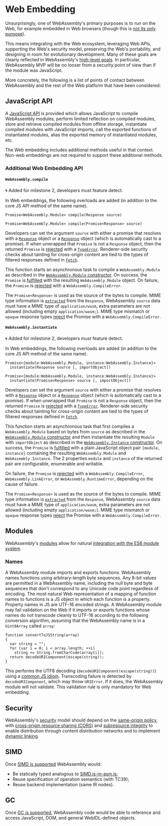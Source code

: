 # Web Embedding

Unsurprisingly, one of WebAssembly's primary purposes is to run on the Web,
for example embedded in Web browsers (though this is
[not its only purpose](NonWeb.md)).

This means integrating with the Web ecosystem, leveraging Web APIs, supporting
the Web's security model, preserving the Web's portability, and designing in
room for evolutionary development. Many of these goals are clearly
reflected in WebAssembly's [high-level goals](HighLevelGoals.md). In
particular, WebAssembly MVP will be no looser from a security point of view
than if the module was JavaScript.

More concretely, the following is a list of points of contact between WebAssembly
and the rest of the Web platform that have been considered:

## JavaScript API

A [JavaScript API](JS.md) is provided which allows JavaScript to compile
WebAssembly modules, perform limited reflection on compiled modules, store
and retrieve compiled modules from offline storage, instantiate compiled modules
with JavaScript imports, call the exported functions of instantiated modules,
alias the exported memory of instantiated modules, etc.

The Web embedding includes additional methods useful in that context.
Non-web embeddings are not required to support these additional methods.

### Additional Web Embedding API

#### `WebAssembly.compile`

:cyclone: Added for milestone 2, developers must feature detect.

In Web embeddings, the following overloads are added (in addition to the core
JS API method of the same name).

```
Promise<WebAssembly.Module> compile(Response source)

Promise<WebAssembly.Module> compile(Promise<Response> source)
```

Developers can set the argument `source` with either a promise that resolves
with a
[`Response`](https://fetch.spec.whatwg.org/#response-class)
object or a
[`Response`](https://fetch.spec.whatwg.org/#response-class)
object (which is automatically cast to a
promise).
If when unwrapped that `Promise` is not a `Response` object, then the returned `Promise` is
[rejected](http://tc39.github.io/ecma262/#sec-rejectpromise)
with a [`TypeError`](https://tc39.github.io/ecma262/#sec-native-error-types-used-in-this-standard-typeerror).
Renderer-side
security checks about tainting for cross-origin content are tied to the types
of filtered responses defined in
[`Fetch`](https://fetch.spec.whatwg.org/#concept-fetch).

This function starts an asynchronous task to compile a `WebAssembly.Module`
as described in the [`WebAssembly.Module` constructor](#webassemblymodule-constructor).
On success, the `Promise` is [fulfilled](http://tc39.github.io/ecma262/#sec-fulfillpromise)
with the resulting `WebAssembly.Module` object. On failure, the `Promise` is
[rejected](http://tc39.github.io/ecma262/#sec-rejectpromise) with a
`WebAssembly.CompileError`.

The `Promise<Response>` is used as the source of the bytes to compile.
MIME type information is
[`extracted`](https://fetch.spec.whatwg.org/#concept-header-extract-mime-type)
from the `Response`, WebAssembly `source` data must have a MIME type of `application/wasm`,
extra parameters are not allowed (including empty `application/wasm;`).
MIME type mismatch or `opaque` response types
[reject](http://tc39.github.io/ecma262/#sec-rejectpromise) the Promise with a
`WebAssembly.CompileError`.

#### `WebAssembly.instantiate`

:cyclone: Added for milestone 2, developers must feature detect.

In Web embeddings, the following overloads are added (in addition to the core
JS API method of the same name).

```
Promise<{module:WebAssembly.Module, instance:WebAssembly.Instance}>
  instantiate(Response source [, importObject])

Promise<{module:WebAssembly.Module, instance:WebAssembly.Instance}>
  instantiate(Promise<Response> source [, importObject])
```

Developers can set the argument `source` with either a promise that resolves
with a
[`Response`](https://fetch.spec.whatwg.org/#response-class)
object or a
[`Response`](https://fetch.spec.whatwg.org/#response-class)
object (which is automatically cast to a
promise).
If when unwrapped that `Promise` is not a `Response` object, then the returned `Promise` is
[rejected](http://tc39.github.io/ecma262/#sec-rejectpromise)
with a [`TypeError`](https://tc39.github.io/ecma262/#sec-native-error-types-used-in-this-standard-typeerror).
Renderer-side
security checks about tainting for cross-origin content are tied to the types
of filtered responses defined in
[`Fetch`](https://fetch.spec.whatwg.org/#concept-fetch).

This function starts an asynchronous task that first compiles a `WebAssembly.Module`
based on bytes from `source` as described in
the [`WebAssembly.Module` constructor](#webassemblymodule-constructor)
and then instantiate the resulting `Module` with `importObject` as described in the
[`WebAssembly.Instance` constructor](#webassemblyinstance-constructor).
On success, the `Promise` is [fulfilled](http://tc39.github.io/ecma262/#sec-fulfillpromise)
with a plain JavaScript object pair `{module, instance}` containing the resulting
`WebAssembly.Module` and `WebAssembly.Instance`. The 2 properties `module` and `instance` of the returned pair are  configurable, enumerable and writable.

On failure, the `Promise` is
[rejected](http://tc39.github.io/ecma262/#sec-rejectpromise) with a
`WebAssembly.CompileError`, `WebAssembly.LinkError`, or `WebAssembly.RuntimeError`, depending on the cause of failure.

The `Promise<Response>` is used as the source of the bytes to compile.
MIME type information is
[`extracted`](https://fetch.spec.whatwg.org/#concept-header-extract-mime-type)
from the `Response`, WebAssembly `source` data must have a MIME type of `application/wasm`,
extra parameters are not allowed (including empty `application/wasm;`).
MIME type mismatch or `opaque` response types
[reject](http://tc39.github.io/ecma262/#sec-rejectpromise) the Promise with a
`WebAssembly.CompileError`.

## Modules

WebAssembly's [modules](Modules.md) allow for natural [integration with
the ES6 module system](Modules.md#integration-with-es6-modules).

### Names

A WebAssembly module imports and exports functions. WebAssembly names functions
using arbitrary-length byte sequences. Any 8-bit values are permitted in a
WebAssembly name, including the null byte and byte sequences that don't
correspond to any Unicode code point regardless of encoding. The most natural
Web representation of a mapping of function names to functions is a JS object
in which each function is a property. Property names in JS are UTF-16 encoded
strings. A WebAssembly module may fail validation on the Web if it imports or
exports functions whose names do not transcode cleanly to UTF-16 according to
the following conversion algorithm, assuming that the WebAssembly name is in a
`Uint8Array` called `array`:

```
function convertToJSString(array)
{
  var string = "";
  for (var i = 0; i < array.length; ++i)
    string += String.fromCharCode(array[i]);
  return decodeURIComponent(escape(string));
}
```

This performs the UTF8 decoding (`decodeURIComponent(escape(string))`) using
a [common JS idiom](http://monsur.hossa.in/2012/07/20/utf-8-in-javascript.html).
Transcoding failure is detected by `decodeURIComponent`, which may throw
`URIError`. If it does, the WebAssembly module will not validate. This validation
rule is only mandatory for Web embedding.

## Security

WebAssembly's [security](Security.md) model should depend on the
[same-origin policy][], with [cross-origin resource sharing (CORS)][] and
[subresource integrity][] to enable distribution through content
distribution networks and to implement [dynamic linking](DynamicLinking.md).

## SIMD

Once [SIMD is supported](FutureFeatures.md#fixed-width-simd) WebAssembly would:

* Be statically typed analogous to [SIMD.js-in-asm.js][];
* Reuse specification of operation semantics (with TC39);
* Reuse backend implementation (same IR nodes).

## GC

Once [GC is supported](GC.md), WebAssembly code would be able to reference
and access JavaScript, DOM, and general WebIDL-defined objects.

  [same-origin policy]: https://www.w3.org/Security/wiki/Same_Origin_Policy
  [cross-origin resource sharing (CORS)]: https://www.w3.org/TR/cors/
  [subresource integrity]: https://www.w3.org/TR/SRI/
  [SIMD.js-in-asm.js]: http://discourse.specifiction.org/t/request-for-comments-simd-js-in-asm-js

